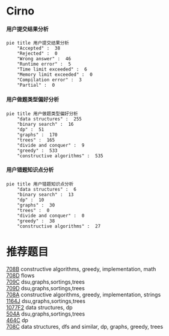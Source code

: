 # Cirno

<!-- tabs:start -->



#### **用户提交结果分析**

```mermaid
pie title 用户提交结果分析
    "Accepted" :  38
    "Rejected" :  0
    "Wrong answer" :  46
    "Runtime error" :  5
    "Time limit exceeded" :  6
    "Memory limit exceeded" :  0
    "Compilation error" :  3
    "Partial" :  0
```

#### **用户做题类型偏好分析**

```mermaid
pie title 用户做题类型偏好分析
    "data structures" :  255
    "binary search" :  16
    "dp" :  51
    "graphs" :  170
    "trees" :  165
    "divide and conquer" :  9
    "greedy" :  533
    "constructive algorithms" :  535
```
#### **用户错题知识点分析**

```mermaid
pie title 用户错题知识点分析
    "data structures" :  6
    "binary search" :  13
    "dp" :  10
    "graphs" :  30
    "trees" :  0
    "divide and conquer" :  0
    "greedy" :  38
    "constructive algorithms" :  27
```



<!-- tabs:end -->
# 推荐题目
[708B](https://codeforces.com/contest/708/problem/B)		constructive algorithms,
                        greedy,
                        implementation,
                        math		  
[708D](https://codeforces.com/contest/708/problem/D)		flows		  
[709C](https://codeforces.com/contest/709/problem/C)		dsu,graphs,sortings,trees		  
[709D](https://codeforces.com/contest/709/problem/D)		dsu,graphs,sortings,trees		  
[708A](https://codeforces.com/contest/708/problem/A)		constructive algorithms,
                        greedy,
                        implementation,
                        strings		  
[1164J](https://codeforces.com/contest/1164/problem/J)		dsu,graphs,sortings,trees		  
[1077F2](https://codeforces.com/contest/1077F/problem/2)		data structures,
                        dp		  
[504A](https://codeforces.com/contest/504/problem/A)		dsu,graphs,sortings,trees		  
[464C](https://codeforces.com/contest/464/problem/C)		dp		  
[708C](https://codeforces.com/contest/708/problem/C)		data structures,
                        dfs and similar,
                        dp,
                        graphs,
                        greedy,
                        trees		  
